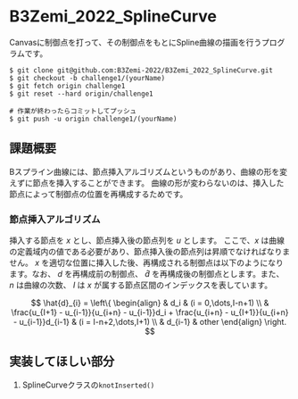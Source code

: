﻿# B3Zemi_2022_SplineCurve

Canvasに制御点を打って、その制御点をもとにSpline曲線の描画を行うプログラムです。

```
$ git clone git@github.com:B3Zemi-2022/B3Zemi_2022_SplineCurve.git
$ git checkout -b challenge1/(yourName)
$ git fetch origin challenge1
$ git reset --hard origin/challenge1

# 作業が終わったらコミットしてプッシュ
$ git push -u origin challenge1/(yourName)
```

## 課題概要

Bスプライン曲線には、節点挿入アルゴリズムというものがあり、曲線の形を変えずに節点を挿入することができます。
曲線の形が変わらないのは、挿入した節点によって制御点の位置を再構成するためです。

### 節点挿入アルゴリズム

挿入する節点を $x$ とし、節点挿入後の節点列を $u$ とします。
ここで、$x$ は曲線の定義域内の値である必要があり、節点挿入後の節点列は昇順でなければなりません。
$x$ を適切な位置に挿入した後、再構成される制御点は以下のようになります。なお、 $d$ を再構成前の制御点、 $\hat{d}$ を再構成後の制御点とします。また、 $n$ は曲線の次数、 $I$ は $x$ が属する節点区間のインデックスを表しています。

$$ 
\hat{d}_{i} = \left\{
  \begin{align}   
    & d_i & (i = 0,\dots,I-n+1) \\   
    & \frac{u_{I+1} - u_{i-1}}{u_{i+n} - u_{i-1}}d_i + \frac{u_{i+n} - u_{I+1}}{u_{i+n} - u_{i-1}}d_{i-1} & (i = I-n+2,\dots,I+1) \\
    & d_{i-1} & other
  \end{align} 
  \right. 
$$

## 実装してほしい部分

1. SplineCurveクラスの`knotInserted()`
